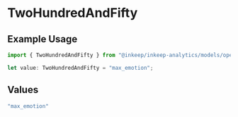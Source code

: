 # TwoHundredAndFifty

## Example Usage

```typescript
import { TwoHundredAndFifty } from "@inkeep/inkeep-analytics/models/operations";

let value: TwoHundredAndFifty = "max_emotion";
```

## Values

```typescript
"max_emotion"
```